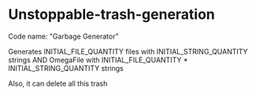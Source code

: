 # Unstoppable-trash-generation

Code name: "Garbage Generator"

Generates INITIAL_FILE_QUANTITY files with INITIAL_STRING_QUANTITY strings AND 
  OmegaFile with INITIAL_FILE_QUANTITY * INITIAL_STRING_QUANTITY strings
  
Also, it can delete all this trash
